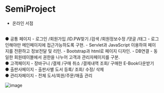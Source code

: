 # SemiProject
* 온라인 서점 
<br/>
● 공통 페이지 
   - 로그인 /회원가입 /ID.PW찾기 /검색 /회원정보수정 /댓글 /태그
   - 로그인해야만 메인페이지에 접근가능하도록 구현.
   - Servlet과 JavaScript 이용하여 페이지를 전환하고 정보전달 및 리턴.
   - Bootstrap과 html로 페이지 디자인.
   - DB연결
   - 동일한 회원테이블에서 권한을 나누어 고객과 관리자페이지를 구분.
   <br/>
● 고객페이지 - 장바구니 /결제 /구매 취소 /결제내역 조회/
                구매한 E-Book다운받기
                <br/>
● 출판사페이지 - 출판사별 도서 등록/ 조회/ 수정/ 삭제
<br/>
● 관리자페이지 - 전체 도서/회원/주문/매출 관리

![image](https://user-images.githubusercontent.com/66931819/97651669-16877e00-1aa0-11eb-97a9-ab74b296d827.png)

